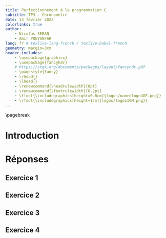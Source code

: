 ```yaml
---
title: Perfectionnement à la programmation C
subtitle: TP3 - Chronomètre
date: 13 février 2023
colorlinks: true
author:
    - Nicolas SEBAN
    - Amir POUYANFAR
lang: fr # texlive-lang-french / texlive-babel-french
geometry: margin=3cm
header-includes:
    - \usepackage{graphicx}
    - \usepackage{fancyhdr}
    # https://ctex.org/documents/packages/layout/fancyhdr.pdf
    - \pagestyle{fancy}
    - \rhead{}
    - \lhead{}
    - \renewcommand{\headrulewidth}{0pt}
    - \renewcommand{\footrulewidth}{0.2pt}
    - \lfoot{\includegraphics[height=0.8cm]{logos/namedlogoUGE.png}}
    - \rfoot{\includegraphics[height=1cm]{logos/logoLIGM.png}}
...
```


\pagebreak

# Introduction

# Réponses

## Exercice 1

## Exercice 2

## Exercice 3

## Exercice 4
